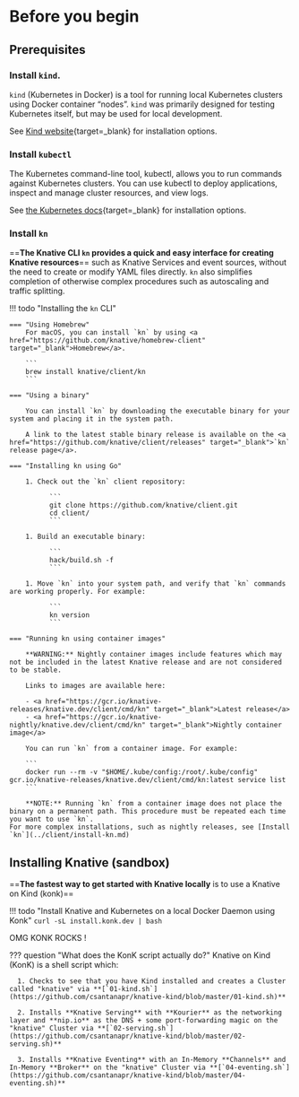 # Before you begin

## Prerequisites

### Install `kind`.
`kind` (Kubernetes in Docker) is a tool for running local Kubernetes clusters using Docker container “nodes”. `kind` was primarily designed for testing Kubernetes itself, but may be used for local development.

See [Kind website](https://kind.sigs.k8s.io/docs/user/quick-start){target=_blank} for installation options.


### Install `kubectl`
The Kubernetes command-line tool, kubectl, allows you to run commands against Kubernetes clusters. You can use kubectl to deploy applications, inspect and manage cluster resources, and view logs.

See [the Kubernetes docs](https://kubernetes.io/docs/tasks/tools/install-kubectl){target=_blank} for installation options.

### Install `kn`

==**The Knative CLI `kn` provides a quick and easy interface for creating Knative resources**== such as Knative Services and event sources, without the need to create or modify YAML files directly. `kn` also simplifies completion of otherwise complex procedures such as autoscaling and traffic splitting.


!!! todo "Installing the `kn` CLI"

    === "Using Homebrew"
        For macOS, you can install `kn` by using <a href="https://github.com/knative/homebrew-client" target="_blank">Homebrew</a>.

        ```
        brew install knative/client/kn
        ```

    === "Using a binary"

        You can install `kn` by downloading the executable binary for your system and placing it in the system path.

        A link to the latest stable binary release is available on the <a href="https://github.com/knative/client/releases" target="_blank">`kn` release page</a>.

    === "Installing kn using Go"

        1. Check out the `kn` client repository:

              ```
              git clone https://github.com/knative/client.git
              cd client/
              ```

        1. Build an executable binary:

              ```
              hack/build.sh -f
              ```

        1. Move `kn` into your system path, and verify that `kn` commands are working properly. For example:

              ```
              kn version
              ```

    === "Running kn using container images"

        **WARNING:** Nightly container images include features which may not be included in the latest Knative release and are not considered to be stable.

        Links to images are available here:

        - <a href="https://gcr.io/knative-releases/knative.dev/client/cmd/kn" target="_blank">Latest release</a>
        - <a href="https://gcr.io/knative-nightly/knative.dev/client/cmd/kn" target="_blank">Nightly container image</a>

        You can run `kn` from a container image. For example:

        ```
        docker run --rm -v "$HOME/.kube/config:/root/.kube/config" gcr.io/knative-releases/knative.dev/client/cmd/kn:latest service list
        ```

        **NOTE:** Running `kn` from a container image does not place the binary on a permanent path. This procedure must be repeated each time you want to use `kn`.
    For more complex installations, such as nightly releases, see [Install `kn`](../client/install-kn.md)


## Installing Knative (sandbox)
==**The fastest way to get started with Knative locally** is to use a Knative on Kind (konk)==

!!! todo "Install Knative and Kubernetes on a local Docker Daemon using Konk"
    ```
    curl -sL install.konk.dev | bash
    ```

OMG KONK ROCKS !

??? question "What does the KonK script actually do?"
    Knative on Kind (KonK) is a shell script which:

      1. Checks to see that you have Kind installed and creates a Cluster called "knative" via **[`01-kind.sh`](https://github.com/csantanapr/knative-kind/blob/master/01-kind.sh)**

      2. Installs **Knative Serving** with **Kourier** as the networking layer and **nip.io** as the DNS + some port-forwarding magic on the "knative" Cluster via **[`02-serving.sh`](https://github.com/csantanapr/knative-kind/blob/master/02-serving.sh)**

      3. Installs **Knative Eventing** with an In-Memory **Channels** and In-Memory **Broker** on the "knative" Cluster via **[`04-eventing.sh`](https://github.com/csantanapr/knative-kind/blob/master/04-eventing.sh)**


